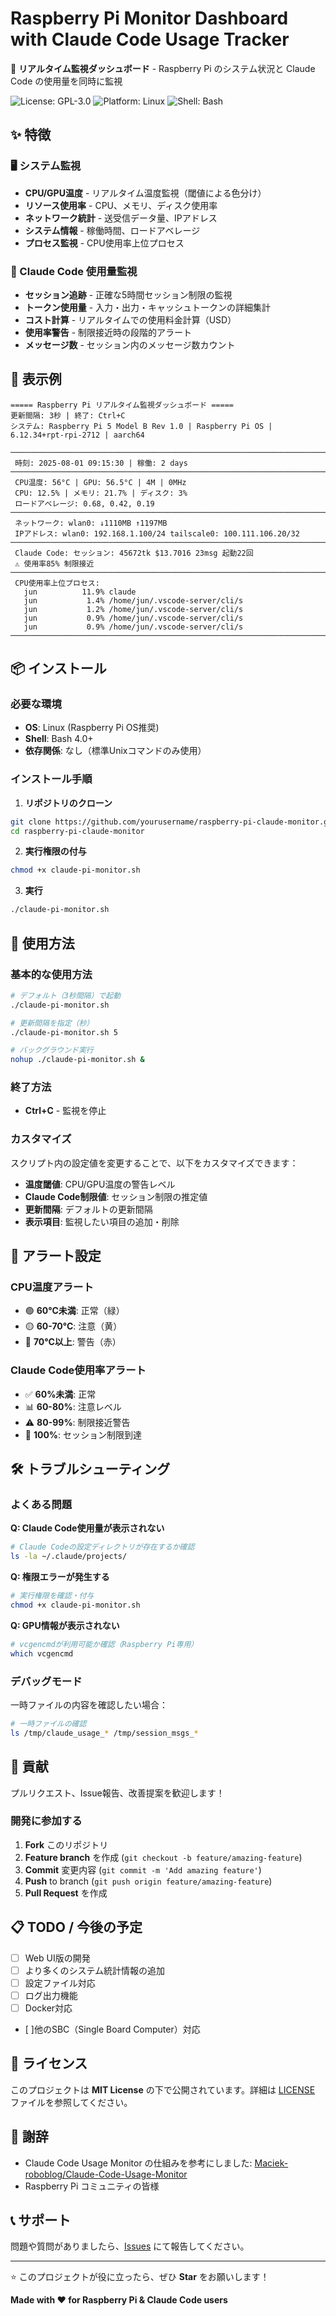 # Raspberry Pi Monitor Dashboard with Claude Code Usage Tracker

🚀 **リアルタイム監視ダッシュボード** - Raspberry Pi のシステム状況と Claude Code の使用量を同時に監視

![License: GPL-3.0](https://img.shields.io/badge/License-GPLv3-blue.svg)
![Platform: Linux](https://img.shields.io/badge/Platform-Linux-green.svg)
![Shell: Bash](https://img.shields.io/badge/Shell-Bash-orange.svg)

## ✨ 特徴

### 🖥️ システム監視
- **CPU/GPU温度** - リアルタイム温度監視（閾値による色分け）
- **リソース使用率** - CPU、メモリ、ディスク使用率
- **ネットワーク統計** - 送受信データ量、IPアドレス
- **システム情報** - 稼働時間、ロードアベレージ
- **プロセス監視** - CPU使用率上位プロセス

### 🤖 Claude Code 使用量監視
- **セッション追跡** - 正確な5時間セッション制限の監視
- **トークン使用量** - 入力・出力・キャッシュトークンの詳細集計
- **コスト計算** - リアルタイムでの使用料金計算（USD）
- **使用率警告** - 制限接近時の段階的アラート
- **メッセージ数** - セッション内のメッセージ数カウント

## 🎯 表示例

```
===== Raspberry Pi リアルタイム監視ダッシュボード =====
更新間隔: 3秒 | 終了: Ctrl+C
システム: Raspberry Pi 5 Model B Rev 1.0 | Raspberry Pi OS | 6.12.34+rpt-rpi-2712 | aarch64

─────────────────────────────────────────────────────────────────────────
 時刻: 2025-08-01 09:15:30 | 稼働: 2 days
─────────────────────────────────────────────────────────────────────────
 CPU温度: 56°C | GPU: 56.5°C | 4M | 0MHz
 CPU: 12.5% | メモリ: 21.7% | ディスク: 3%
 ロードアベレージ: 0.68, 0.42, 0.19
─────────────────────────────────────────────────────────────────────────
 ネットワーク: wlan0: ↓1110MB ↑1197MB
 IPアドレス: wlan0: 192.168.1.100/24 tailscale0: 100.111.106.20/32
─────────────────────────────────────────────────────────────────────────
 Claude Code: セッション: 45672tk $13.7016 23msg 起動22回
 ⚠️ 使用率85% 制限接近
─────────────────────────────────────────────────────────────────────────
 CPU使用率上位プロセス:
   jun          11.9% claude
   jun           1.4% /home/jun/.vscode-server/cli/s
   jun           1.2% /home/jun/.vscode-server/cli/s
   jun           0.9% /home/jun/.vscode-server/cli/s
   jun           0.9% /home/jun/.vscode-server/cli/s
─────────────────────────────────────────────────────────────────────────
```

## 📦 インストール

### 必要な環境
- **OS**: Linux (Raspberry Pi OS推奨)
- **Shell**: Bash 4.0+
- **依存関係**: なし（標準Unixコマンドのみ使用）

### インストール手順

1. **リポジトリのクローン**
```bash
git clone https://github.com/yourusername/raspberry-pi-claude-monitor.git
cd raspberry-pi-claude-monitor
```

2. **実行権限の付与**
```bash
chmod +x claude-pi-monitor.sh
```

3. **実行**
```bash
./claude-pi-monitor.sh
```

## 🚀 使用方法

### 基本的な使用方法

```bash
# デフォルト（3秒間隔）で起動
./claude-pi-monitor.sh

# 更新間隔を指定（秒）
./claude-pi-monitor.sh 5

# バックグラウンド実行
nohup ./claude-pi-monitor.sh &
```

### 終了方法
- **Ctrl+C** - 監視を停止

### カスタマイズ

スクリプト内の設定値を変更することで、以下をカスタマイズできます：

- **温度閾値**: CPU/GPU温度の警告レベル
- **Claude Code制限値**: セッション制限の推定値
- **更新間隔**: デフォルトの更新間隔
- **表示項目**: 監視したい項目の追加・削除

## 🎨 アラート設定

### CPU温度アラート
- 🟢 **60°C未満**: 正常（緑）
- 🟡 **60-70°C**: 注意（黄）
- 🔴 **70°C以上**: 警告（赤）

### Claude Code使用率アラート
- ✅ **60%未満**: 正常
- 📊 **60-80%**: 注意レベル
- ⚠️ **80-99%**: 制限接近警告
- 🚨 **100%**: セッション制限到達

## 🛠️ トラブルシューティング

### よくある問題

**Q: Claude Code使用量が表示されない**
```bash
# Claude Codeの設定ディレクトリが存在するか確認
ls -la ~/.claude/projects/
```

**Q: 権限エラーが発生する**
```bash
# 実行権限を確認・付与
chmod +x claude-pi-monitor.sh
```

**Q: GPU情報が表示されない**
```bash
# vcgencmdが利用可能か確認（Raspberry Pi専用）
which vcgencmd
```

### デバッグモード

一時ファイルの内容を確認したい場合：
```bash
# 一時ファイルの確認
ls /tmp/claude_usage_* /tmp/session_msgs_*
```

## 🤝 貢献

プルリクエスト、Issue報告、改善提案を歓迎します！

### 開発に参加する

1. **Fork** このリポジトリ
2. **Feature branch** を作成 (`git checkout -b feature/amazing-feature`)
3. **Commit** 変更内容 (`git commit -m 'Add amazing feature'`)
4. **Push** to branch (`git push origin feature/amazing-feature`)
5. **Pull Request** を作成

## 📋 TODO / 今後の予定

- [ ] Web UI版の開発
- [ ] より多くのシステム統計情報の追加
- [ ] 設定ファイル対応
- [ ] ログ出力機能
- [ ] Docker対応
- [ ]他のSBC（Single Board Computer）対応

## 📄 ライセンス

このプロジェクトは **MIT License** の下で公開されています。詳細は [LICENSE](LICENSE) ファイルを参照してください。

## 🙏 謝辞

- Claude Code Usage Monitor の仕組みを参考にしました: [Maciek-roboblog/Claude-Code-Usage-Monitor](https://github.com/Maciek-roboblog/Claude-Code-Usage-Monitor)
- Raspberry Pi コミュニティの皆様

## 📞 サポート

問題や質問がありましたら、[Issues](https://github.com/yourusername/raspberry-pi-claude-monitor/issues) にて報告してください。

---

⭐ このプロジェクトが役に立ったら、ぜひ **Star** をお願いします！

**Made with ❤️ for Raspberry Pi & Claude Code users**
